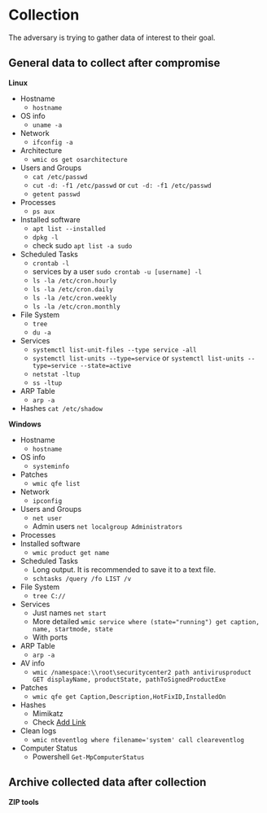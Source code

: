 # Collection

The adversary is trying to gather data of interest to their goal.

## General data to collect after compromise

**Linux**
- Hostname
  - `hostname`
- OS info
  - `uname -a`
- Network
  - `ifconfig -a`
- Architecture
  - `wmic os get osarchitecture`
- Users and Groups
  - `cat /etc/passwd`
  - `cut -d: -f1 /etc/passwd` or `cut -d: -f1 /etc/passwd`
  - `getent passwd`
- Processes
  - `ps aux`
- Installed software
  - `apt list --installed`
  - `dpkg -l`
  - check sudo `apt list -a sudo`
- Scheduled Tasks
  - `crontab -l`
  - services by a user `sudo crontab -u [username] -l`
  - `ls -la /etc/cron.hourly`
  - `ls -la /etc/cron.daily`
  - `ls -la /etc/cron.weekly`
  - `ls -la /etc/cron.monthly`
- File System
  - `tree`
  - `du -a`
- Services
  - `systemctl list-unit-files --type service -all`
  - `systemctl list-units --type=service` or `systemctl list-units --type=service --state=active`
  - `netstat -ltup`
  - `ss -ltup`
- ARP Table
  - `arp -a`
- Hashes `cat /etc/shadow`

**Windows**
- Hostname
  - `hostname`
- OS info
  - `systeminfo`
- Patches
  - `wmic qfe list`
- Network
  - `ipconfig`
- Users and Groups
  - `net user`
  - Admin users `net localgroup Administrators`
- Processes
- Installed software
  - `wmic product get name`
- Scheduled Tasks
  - Long output. It is recommended to save it to a text file.
  - `schtasks /query /fo LIST /v`
- File System
  - `tree C://`
- Services
  - Just names `net start`
  - More detailed `wmic service where (state="running") get caption, name, startmode, state`
  - With ports
- ARP Table
  - `arp -a`
- AV info
  - `wmic /namespace:\\root\securitycenter2 path antivirusproduct GET displayName, productState, pathToSignedProductExe`
- Patches
  - `wmic qfe get Caption,Description,HotFixID,InstalledOn`
- Hashes
  - Mimikatz
  - Check [Add Link](TODO)
- Clean logs
  - `wmic nteventlog where filename='system' call cleareventlog`
- Computer Status
	- Powershell `Get-MpComputerStatus`
	
## Archive collected data after collection

**ZIP tools**
